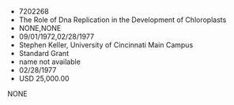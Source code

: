 * 7202268
* The Role of Dna Replication in the Development of           Chloroplasts
* NONE,NONE
* 09/01/1972,02/28/1977
* Stephen Keller, University of Cincinnati Main Campus
* Standard Grant
*   name not available
* 02/28/1977
* USD 25,000.00

NONE